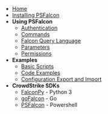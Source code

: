 * [Home](Home)
* [Installing PSFalcon](Installation)
* __Using PSFalcon__
    + [Authentication](Authentication)
    + [Commands](Commands)
    + [Falcon Query Language](Falcon-Query-Language)
    + [Parameters](Parameters)
    + [Permissions](Permissions)
* __Examples__
    + [Basic Scripts](Basic-Scripts)
    + [Code Examples](Code-Examples)
    + [Configuration Export and Import](Configuration-Export-and-Import)
* __CrowdStrike SDKs__
    + [FalconPy](https://github.com/CrowdStrike/falconpy/wiki) - Python 3
    + [goFalcon](https://pkg.go.dev/github.com/crowdstrike/gofalcon) - Go
    + [PSFalcon](https://github.com/CrowdStrike/psfalcon/wiki) - Powershell